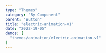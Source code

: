 ```yaml
---
type: "Themes"
category: "By Component"
parent: "Button"
title: "electric-animation-v1"
date: "2022-19-05"
demos: [
  "themes/animation/electric-animation-v1"
]
---
```

